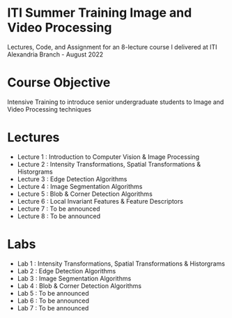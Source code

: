 # ITI Summer Training Image and Video Processing
Lectures, Code, and Assignment for an 8-lecture course I delivered at ITI Alexandria Branch - August 2022

# Course Objective 

Intensive Training to introduce senior undergraduate students to Image and Video Processing techniques

# Lectures 
- Lecture 1 : Introduction to Computer Vision & Image Processing
- Lecture 2 : Intensity Transformations, Spatial Transformations & Historgrams
- Lecture 3 : Edge Detection Algorithms
- Lecture 4 : Image Segmentation Algorithms 
- Lecture 5 : Blob & Corner Detection Algorithms 
- Lecture 6 : Local Invariant Features & Feature Descriptors
- Lecture 7 : To be announced
- Lecture 8 : To be announced

# Labs 
- Lab 1 : Intensity Transformations, Spatial Transformations & Historgrams
- Lab 2 : Edge Detection Algorithms
- Lab 3 : Image Segmentation Algorithms
- Lab 4 : Blob & Corner Detection Algorithms
- Lab 5 : To be announced
- Lab 6 : To be announced
- Lab 7 : To be announced
